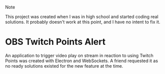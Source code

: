 > [!NOTE]
> This project was created when I was in high school and started coding real
>  solutions. It probably doesn't work at this point, and I have no intent to
>  fix it.

# OBS Twitch Points Alert
An application to trigger video play on stream in reaction to using Twitch Points was created with Electron and WebSockets. A friend requested it as no ready solutions existed for the new feature at the time.